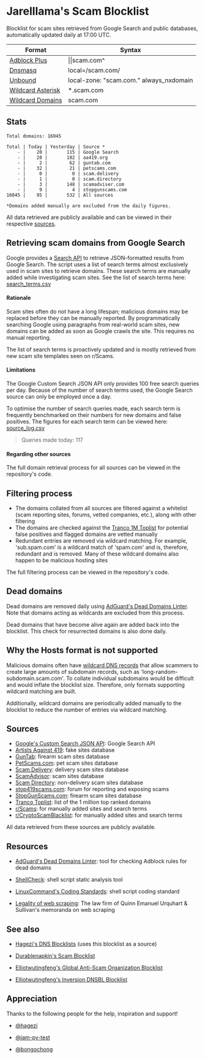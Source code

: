 # Jarelllama's Scam Blocklist

Blocklist for scam sites retrieved from Google Search and public databases, automatically updated daily at 17:00 UTC.

| Format | Syntax |
| --- | --- |
| [Adblock Plus](https://raw.githubusercontent.com/jarelllama/Scam-Blocklist/main/lists/adblock/scams.txt) | \|\|scam.com^ |
| [Dnsmasq](https://raw.githubusercontent.com/jarelllama/Scam-Blocklist/main/lists/dnsmasq/scams.txt) | local=/scam.com/ |
| [Unbound](https://raw.githubusercontent.com/jarelllama/Scam-Blocklist/main/lists/unbound/scams.txt) | local-zone: "scam.com." always_nxdomain |
| [Wildcard Asterisk](https://raw.githubusercontent.com/jarelllama/Scam-Blocklist/main/lists/wildcard_asterisk/scams.txt) | \*.scam.com |
| [Wildcard Domains](https://raw.githubusercontent.com/jarelllama/Scam-Blocklist/main/lists/wildcard_domains/scams.txt) | scam.com |

## Stats

```
Total domains: 16045

Total | Today | Yesterday | Source *
    - |    20 |       115 | Google Search
    - |    28 |       182 | aa419.org
    - |     2 |        62 | guntab.com
    - |    32 |        21 | petscams.com
    - |     0 |         0 | scam.delivery
    - |     1 |         0 | scam.directory
    - |     3 |       148 | scamadviser.com
    - |     9 |         4 | stopgunscams.com
16045 |    95 |       532 | All sources

*Domains added manually are excluded from the daily figures.
```

All data retrieved are publicly available and can be viewed in their respective [sources](https://github.com/jarelllama/Scam-Blocklist/#Sources).

## Retrieving scam domains from Google Search

Google provides a [Search API](https://developers.google.com/custom-search/v1/introduction) to retrieve JSON-formatted results from Google Search. The script uses a list of search terms almost exclusively used in scam sites to retrieve domains. These search terms are manually added while investigating scam sites. See the list of search terms here: [search_terms.csv](https://github.com/jarelllama/Scam-Blocklist/blob/main/config/search_terms.csv)

#### Rationale

Scam sites often do not have a long lifespan; malicious domains may be replaced before they can be manually reported. By programmatically searching Google using paragraphs from real-world scam sites, new domains can be added as soon as Google crawls the site. This requires no manual reporting.

The list of search terms is proactively updated and is mostly retrieved from new scam site templates seen on r/Scams.

#### Limitations

The Google Custom Search JSON API only provides 100 free search queries per day. Because of the number of search terms used, the Google Search source can only be employed once a day.

To optimise the number of search queries made, each search term is frequently benchmarked on their numbers for new domains and false positives. The figures for each search term can be viewed here: [source_log.csv](https://github.com/jarelllama/Scam-Blocklist/blob/main/data/source_log.csv)

> Queries made today: 117

#### Regarding other sources

The full domain retrieval process for all sources can be viewed in the repository's code.

## Filtering process

- The domains collated from all sources are filtered against a whitelist (scam reporting sites, forums, vetted companies, etc.), along with other filtering
- The domains are checked against the [Tranco 1M Toplist](https://tranco-list.eu/) for potential false positives and flagged domains are vetted manually
- Redundant entries are removed via wildcard matching. For example, 'sub.spam.com' is a wildcard match of 'spam.com' and is, therefore, redundant and is removed. Many of these wildcard domains also happen to be malicious hosting sites

The full filtering process can be viewed in the repository's code.

## Dead domains

Dead domains are removed daily using [AdGuard's Dead Domains Linter](https://github.com/AdguardTeam/DeadDomainsLinter). Note that domains acting as wildcards are excluded from this process.

Dead domains that have become alive again are added back into the blocklist. This check for resurrected domains is also done daily.

## Why the Hosts format is not supported

Malicious domains often have [wildcard DNS records](https://developers.cloudflare.com/dns/manage-dns-records/reference/wildcard-dns-records/) that allow scammers to create large amounts of subdomain records, such as 'long-random-subdomain.scam.com'. To collate individual subdomains would be difficult and would inflate the blocklist size. Therefore, only formats supporting wildcard matching are built.

Additionally, wildcard domains are periodically added manually to the blocklist to reduce the number of entries via wildcard matching.

## Sources

- [Google's Custom Search JSON API](https://developers.google.com/custom-search/v1/introduction): Google Search API
- [Artists Against 419](https://db.aa419.org/fakebankslist.php): fake sites database
- [GunTab](https://www.guntab.com/scam-websites): firearm scam sites database
- [PetScams.com](https://petscams.com/): pet scam sites database
- [Scam.Delivery](https://scam.delivery/): delivery scam sites database
- [ScamAdvisor](https://www.scamadviser.com/): scam sites database
- [Scam Directory](https://scam.directory/): non-delivery scam sites database
- [stop419scams.com](https://www.stop419scams.com/): forum for reporting and exposing scams
- [StopGunScams.com](https://stopgunscams.com/): firearm scam sites database
- [Tranco Toplist](https://tranco-list.eu/): list of the 1 million top ranked domains
- [r/Scams](https://www.reddit.com/r/Scams/): for manually added sites and search terms
- [r/CryptoScamBlacklist](https://www.reddit.com/r/CryptoScamBlacklist/): for manually added sites and search terms

All data retrieved from these sources are publicly available.

## Resources

- [AdGuard's Dead Domains Linter](https://github.com/AdguardTeam/DeadDomainsLinter): tool for checking Adblock rules for dead domains

- [ShellCheck](https://github.com/koalaman/shellcheck): shell script static analysis tool

- [LinuxCommand's Coding Standards](https://linuxcommand.org/lc3_adv_standards.php): shell script coding standard

- [Legality of web scraping](https://www.quinnemanuel.com/the-firm/publications/the-legal-landscape-of-web-scraping/): The law firm of Quinn Emanuel Urquhart & Sullivan's memoranda on web scraping

## See also

- [Hagezi's DNS Blocklists](https://github.com/hagezi/dns-blocklists) (uses this blocklist as a source)

- [Durablenapkin's Scam Blocklist](https://github.com/durablenapkin/scamblocklist)

- [Elliotwutingfeng's Global Anti-Scam Organization Blocklist](https://github.com/elliotwutingfeng/GlobalAntiScamOrg-blocklist)

- [Elliotwutingfeng's Inversion DNSBL Blocklist](https://github.com/elliotwutingfeng/Inversion-DNSBL-Blocklists)

## Appreciation

Thanks to the following people for the help, inspiration and support!

- [@hagezi](https://github.com/hagezi)

- [@iam-py-test](https://github.com/iam-py-test)

- [@bongochong](https://github.com/bongochong)

